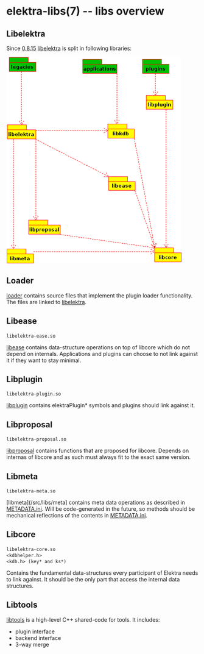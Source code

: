elektra-libs(7) -- libs overview
================================

## Libelektra

Since [0.8.15](/doc/decisions/library_split.md) [libelektra](/src/libs/elektra)
is split in following libraries:

![Overview of Libraries](/doc/images/overview_libs.png)


## Loader

[loader](/src/libs/loader) contains source files that implement the plugin
loader functionality. The files are linked to [libelektra](/src/libs/elektra).

## Libease

    libelektra-ease.so

[libease](/src/libs/ease) contains data-structure operations on top of libcore which do not depend on internals.
Applications and plugins can choose to not link against it if they want to stay minimal.

## Libplugin

    libelektra-plugin.so

[libplugin](/src/libs/plugin) contains elektraPlugin* symbols and plugins should link against it.

## Libproposal

    libelektra-proposal.so

[libproposal](/src/libs/proposal) contains functions that are proposed for libcore. Depends on internas of libcore and as
such must always fit to the exact same version.

## Libmeta

    libelektra-meta.so

[libmeta](/src/libs/meta] contains meta data operations as described in [METADATA.ini](/doc/METADATA.ini).
Will be code-generated in the future, so methods should be mechanical reflections
of the contents in [METADATA.ini](/doc/METADATA.ini).

## Libcore

    libelektra-core.so
    <kdbhelper.h>
    <kdb.h> (key* and ks*)

Contains the fundamental data-structures every participant of Elektra needs
to link against. It should be the only part that access the internal
data structures.

## Libtools

[libtools](src/libs/tools) is a high-level C++ shared-code for tools. It includes:

- plugin interface
- backend interface
- 3-way merge
